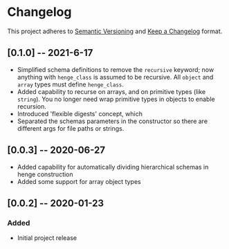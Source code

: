 # Changelog

This project adheres to [Semantic Versioning](https://semver.org/spec/v2.0.0.html) and [Keep a Changelog](https://keepachangelog.com/en/1.0.0/) format. 

## [0.1.0] -- 2021-6-17

- Simplified schema definitions to remove the `recursive` keyword; now anything with `henge_class` is assumed to be recursive. All `object` and `array` types must define `henge_class`.
- Added capability to recurse on arrays, and on primitive types (like `string`). You no longer need wrap primitive types in objects to enable recursion.
- Introduced 'flexible digests' concept, which 
- Separated the schemas parameters in the constructor so there are different args for file paths or strings.

## [0.0.3] -- 2020-06-27

- Added capability for automatically dividing hierarchical schemas in henge construction
- Added some support for array object types

## [0.0.2] -- 2020-01-23

### Added 

* Initial project release

